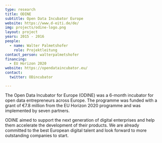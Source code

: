```yaml
---
type: research
title: ODINE
subtitle: Open Data Incubator Europe
website: https://www.d-eiti.de/de/
img: projects/odine-logo.png
layout: project
years: 2015 - 2016
people:
  - name: Walter Palmetshofer
    role: Projektleitung
contact_person: walterpalmetshofer
financing:
  - EU Horizon 2020
website: https://opendataincubator.eu/
contact:
  twitter: ODincubator

---
```

The Open Data Incubator for Europe (ODINE) was a 6-month incubator for open data entrepreneurs across Europe. The programme was funded with a grant of €7.8 million from the EU Horizon 2020 programme and was implemented by seven partners.

ODINE aimed to support the next generation of digital enterprises and help them accelerate the development of their products. We are already committed to the best European digital talent and look forward to more outstanding companies to start.